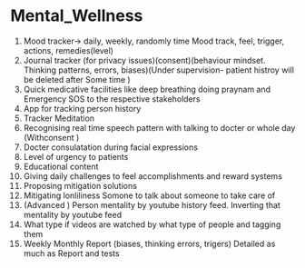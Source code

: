 # Mental_Wellness

1. Mood tracker-> daily, weekly, randomly time Mood track, feel, trigger, actions, remedies(level)
2. Journal tracker (for privacy issues)(consent)(behaviour mindset. Thinking patterns, errors, biases)(Under supervision- patient histroy will be deleted after Some time )
3. Quick medicative facilities like deep breathing doing praynam and Emergency SOS to the respective stakeholders 
4. App for tracking person history 
5. Tracker Meditation 
6. Recognising real time speech pattern with talking to docter or whole day (Withconsent )
7. Docter consulatation during facial expressions
8. Level of urgency to patients
9. Educational content 
10. Giving daily challenges to feel accomplishments and reward systems 
11. Proposing mitigation solutions 
12. Mitigating lonliliness  Somone to talk about someone to take care of 
13. (Advanced )  Person mentality by youtube history feed. Inverting that mentality by youtube feed
14. What type if videos are watched by what type of people and tagging them 
15.  Weekly Monthly Report (biases, thinking errors, trigers) Detailed as much as Report and tests
